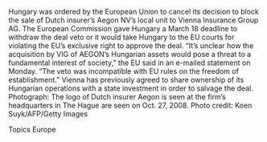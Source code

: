 Hungary was ordered by the European Union to cancel its decision to block the sale of Dutch insurer’s Aegon NV’s local unit to Vienna Insurance Group AG.
The European Commission gave Hungary a March 18 deadline to withdraw the deal veto or it would take Hungary to the EU courts for violating the EU’s exclusive right to approve the deal.
“It’s unclear how the acquisition by VIG of AEGON’s Hungarian assets would pose a threat to a fundamental interest of society,” the EU said in an e-mailed statement on Monday. “The veto was incompatible with EU rules on the freedom of establishment.”
Vienna has previously agreed to share ownership of its Hungarian operations with a state investment in order to salvage the deal.
Photograph: The logo of Dutch insurer Aegon is seen at the firm’s headquarters in The Hague are seen on Oct. 27, 2008. Photo credit: Koen Suyk/AFP/Getty Images

Topics
Europe
